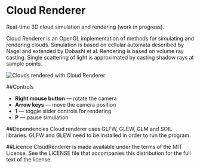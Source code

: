 Cloud Renderer
==

Real-time 3D cloud simulation and rendering (work in progress).

Cloud Renderer is an OpenGL implementation of methods for simulating and rendering clouds. Simulation is based on cellular automata described by Nagel and extended by Dobashi et al. Rendering is based on volume ray casting. Single scattering of light is approximated by casting shadow rays at sample points.

![Clouds rendered with Cloud Renderer](https://raw.github.com/LukaCiko/CloudRenderer/master/Screenshot.png)

##Controls
* **Right mouse button** — rotate the camera
* **Arrow keys** — move the camera position
* **1** — toggle slider controls for rendering
* **P** — pause simulation

##Dependencies
Cloud renderer uses GLFW, GLEW, GLM and SOIL libraries. GLFW and GLEW need to be installed in order to run the program.

##Licence
CloudRenderer is made available under the terms of the MIT License. See the LICENSE file that accompanies this distribution for the full text of the license.
